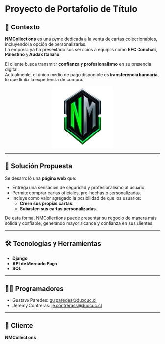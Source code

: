 # Proyecto de Portafolio de Título  

## 📌 Contexto  
**NMCollections** es una pyme dedicada a la venta de cartas coleccionables, incluyendo la opción de personalizarlas.  
La empresa ya ha presentado sus servicios a equipos como **EFC Conchalí**, **Palestino** y **Audax Italiano**.  

El cliente busca transmitir **confianza y profesionalismo** en su presencia digital.  
Actualmente, el único medio de pago disponible es **transferencia bancaria**, lo que limita la experiencia de compra.  

<p align="center">
  <img src="nmcollections/static/img/icons/logo_pag.svg" alt="NMCollections Logo" width="200">
</p>

---

## 🎯 Solución Propuesta  
Se desarrolló una **página web** que:  
- Entrega una sensación de seguridad y profesionalismo al usuario.  
- Permite comprar cartas oficiales, pre-hechas o personalizadas.  
- Incluye como valor agregado la posibilidad de que los usuarios:  
  - **Creen sus propias cartas**.  
  - **Subasten sus cartas personalizadas**.  

De esta forma, NMCollections puede presentar su negocio de manera más sólida y confiable, generando mayor alcance y confianza en sus clientes.  

---

## 🛠️ Tecnologías y Herramientas  
- **Django**  
- **API de Mercado Pago**  
- **SQL**  

---

## 👨‍💻 Programadores  
- Gustavo Paredes: gu.paredes@duocuc.cl
- Jeremy Contreras: je.contrerass@duocuc.cl  

---

## 👤 Cliente  
**NMCollections**
